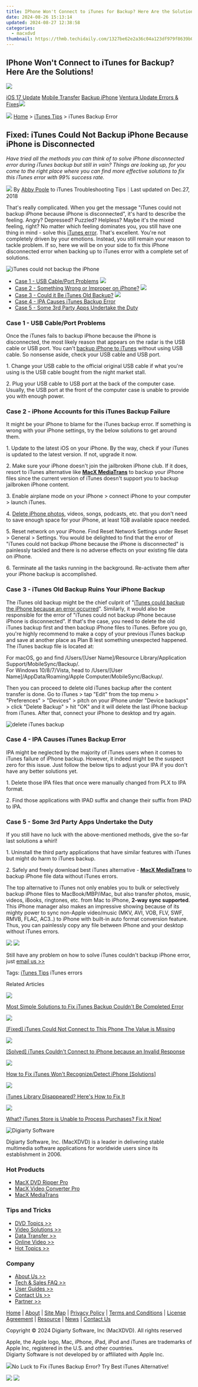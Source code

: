 ```yaml
---
title: IPhone Won't Connect to iTunes for Backup? Here Are the Solutions!
date: 2024-08-26 15:13:14
updated: 2024-08-27 12:38:58
categories:
  - macxdvd
thumbnail: https://thmb.techidaily.com/1327be62e2a36c04a123df979f8639b0dac23eaf84d67c3864e5678ef96194e7.jpg
---
```


## IPhone Won't Connect to iTunes for Backup? Here Are the Solutions!

[![](https://www.macxdvd.com/itunes/../image-style/new-seo/icon10.png)](https://tools.techidaily.com/macxdvd/products/)

[iOS 17 Update](https://tools.techidaily.com/macxdvd/products/) [Mobile Transfer](https://tools.techidaily.com/macxdvd/products/) [Backup iPhone](https://tools.techidaily.com/macxdvd/products/) [Ventura Update Errors & Fixes](https://tools.techidaily.com/macxdvd/products/)![](https://www.macxdvd.com/itunes/../mobile/article-image/hot.gif) 



![](https://www.macxdvd.com/itunes/../image-style/new-seo/icon7.png) [Home](https://tools.techidaily.com/macxdvd/products/) \> [iTunes Tips](https://tools.techidaily.com/macxdvd/products/) \> iTunes Backup Error

## Fixed: iTunes Could Not Backup iPhone Because iPhone is Disconnected



_Have tried all the methods you can think of to solve iPhone disconnected error during iTunes backup but still in vain? Things are looking up, for you come to the right place where you can find more effective solutions to fix this iTunes error with 99% success rate._

![](https://www.macxdvd.com/itunes/../image-style/new-seo/icon6.png) By [Abby Poole](https://www.linkedin.com/in/abby-poole-6822b0104/) to iTunes Troubleshooting Tips｜Last updated on Dec.27, 2018

That's really complicated. When you get the message "iTunes could not backup iPhone because iPhone is disconnected", it's hard to describe the feeling. Angry? Depressed? Puzzled? Helpless? Maybe it's the mixed feeling, right? No matter which feeling dominates you, you still have one thing in mind - solve this [iTunes error](https://tools.techidaily.com/macxdvd/products/). That's excellent. You're not completely driven by your emotions. Instead, you still remain your reason to tackle problem. If so, here we will be on your side to fix this iPhone disconnected error when backing up to iTunes error with a complete set of solutions.

![iTunes could not backup the iPhone](https://www.macxdvd.com/itunes/article-image/iphone-disconnected-error.jpg)



* [Case 1 - USB Cable/Port Problems](https://tools.techidaily.com/macxdvd/products/) ![](https://www.macxdvd.com/itunes/../image-style/new-seo/icon4.png)
* [Case 2 - Something Wrong or Improper on iPhone?](https://tools.techidaily.com/macxdvd/products/) ![](https://www.macxdvd.com/itunes/../image-style/new-seo/icon4.png)
* [Case 3 - Could it Be iTunes Old Backup?](https://tools.techidaily.com/macxdvd/products/) ![](https://www.macxdvd.com/itunes/../image-style/new-seo/icon4.png)
* [Case 4 - IPA Causes iTunes Backup Error](https://tools.techidaily.com/macxdvd/products/)
* [Case 5 - Some 3rd Party Apps Undertake the Duty](https://tools.techidaily.com/macxdvd/products/)



### Case 1 - USB Cable/Port Problems 

Once the iTunes fails to backup iPhone because the iPhone is disconnected, the most likely reason that appears on the radar is the USB cable or USB port. You can't [backup iPhone to iTunes](https://tools.techidaily.com/macxdvd/products/) without using USB cable. So nonsense aside, check your USB cable and USB port.

1\. Change your USB cable to the official original USB cable if what you're using is the USB cable bought from the night market stall.

2\. Plug your USB cable to USB port at the back of the computer case. Usually, the USB port at the front of the computer case is unable to provide you with enough power.

### Case 2 - iPhone Accounts for this iTunes Backup Failure 

It might be your iPhone to blame for the iTunes backup error. If something is wrong with your iPhone settings, try the below solutions to get around them.

1\. Update to the latest iOS on your iPhone. By the way, check if your iTunes is updated to the latest version. If not, upgrade it now.

2\. Make sure your iPhone doesn't join the jailbroken iPhone club. If it does, resort to iTunes alternative like [**MacX MediaTrans**](https://tools.techidaily.com/macxdvd/products/) to backup your iPhone files since the current version of iTunes doesn't support you to backup jailbroken iPhone content.

3\. Enable airplane mode on your iPhone > connect iPhone to your computer > launch iTunes.

4\. [Delete iPhone photos](https://tools.techidaily.com/macxdvd/products/), videos, songs, podcasts, etc. that you don't need to save enough space for your iPhone, at least 1GB available space needed.

5\. Reset network on your iPhone. Find Reset Network Settings under Reset > General > Settings. You would be delighted to find that the error of "iTunes could not backup iPhone because the iPhone is disconnected" is painlessly tackled and there is no adverse effects on your existing file data on iPhone.

6\. Terminate all the tasks running in the background. Re-activate them after your iPhone backup is accomplished. 

### Case 3 - iTunes Old Backup Ruins Your iPhone Backup

The iTunes old backup might be the chief culprit of "[iTunes could backup the iPhone because an error occurred](https://tools.techidaily.com/macxdvd/products/)". Similarly, it would also be responsible for the error of "iTunes could not backup iPhone because iPhone is disconnected". If that's the case, you need to delete the old iTunes backup first and then backup iPhone files to iTunes. Before you go, you're highly recommend to make a copy of your previous iTunes backup and save at another place as Plan B lest something unexpected happened. The iTunes backup file is located at:

For macOS, go and find /Users/\[User Name\]/Resource Library/Application Support/MobileSync/Backup/.  
 For Windows 10/8/7/Vista, head to /Users/\[User Name\]/AppData/Roaming/Apple Computer/MobileSync/Backup/.

Then you can proceed to delete old iTunes backup after the content transfer is done. Go to iTunes > tap "Edit" from the top menu > "Preferences" > "Devices" > pitch on your iPhone under "Device backups" > click "Delete Backup" > hit "OK" and it will delete the last iPhone backup from iTunes. After that, connect your iPhone to desktop and try again.

![delete iTunes backup](https://www.macxdvd.com/itunes/article-image/delete-backup.jpg)

### Case 4 - IPA Causes iTunes Backup Error 

IPA might be neglected by the majority of iTunes users when it comes to iTunes failure of iPhone backup. However, it indeed might be the suspect zero for this issue. Just follow the below tips to adjust your IPA if you don't have any better solutions yet.

1\. Delete those IPA files that once were manually changed from PLX to IPA format.

2\. Find those applications with IPAD suffix and change their suffix from IPAD to IPA.

### Case 5 - Some 3rd Party Apps Undertake the Duty

If you still have no luck with the above-mentioned methods, give the so-far last solutions a whirl!

1\. Uninstall the third party applications that have similar features with iTunes but might do harm to iTunes backup. 

2\. Safely and freely download best iTunes alternative - [**MacX MediaTrans**](https://tools.techidaily.com/macxdvd/products/) to backup iPhone file data without iTunes errors.

The top alternative to iTunes not only enables you to bulk or selectively backup iPhone files to MacBook/MBP/iMac, but also transfer photos, music, videos, iBooks, ringtones, etc. from Mac to iPhone, **2-way sync supported**. This iPhone manager also makes an impressive showing because of its mighty power to sync non-Apple video/music (MKV, AVI, VOB, FLV, SWF, RMVB, FLAC, AC3..) to iPhone with built-in auto format conversion feature. Thus, you can painlessly copy any file between iPhone and your desktop without iTunes errors.

[![](https://www.macxdvd.com/itunes/../image-style/new-seo/btn-mac.png)](https://tools.techidaily.com/macxdvd/products/) [![](https://www.macxdvd.com/itunes/../image-style/new-seo/btn-win.png)](https://tools.techidaily.com/winxdvd/products/) 

 Still have any problem on how to solve iTunes couldn't backup iPhone error, just [email us >>](https://tools.techidaily.com/macxdvd/products/)

 Tags: [iTunes Tips](https://tools.techidaily.com/macxdvd/products/) iTunes errors



Related Articles

![](https://www.macxdvd.com/itunes/../image-style/new-seo/pic7.jpg)

[Most Simple Solutions to Fix iTunes Backup Couldn't Be Completed Error](https://tools.techidaily.com/macxdvd/products/) 

![](https://www.macxdvd.com/itunes/../image-style/new-seo/pic6.jpg)

[\[Fixed\] iTunes Could Not Connect to This Phone The Value is Missing](https://tools.techidaily.com/macxdvd/products/) 

![](https://www.macxdvd.com/itunes/../image-style/new-seo/pic5.jpg)

[\[Solved\] iTunes Couldn't Connect to iPhone because an Invalid Response](https://tools.techidaily.com/macxdvd/products/) 

![](https://www.macxdvd.com/itunes/../image-style/new-seo/pic4.jpg)

[How to Fix iTunes Won't Recognize/Detect iPhone \[Solutions\]](https://tools.techidaily.com/macxdvd/products/) 

![](https://www.macxdvd.com/itunes/../image-style/new-seo/pic3.jpg)

[iTunes Library Disappeared? Here's How to Fix It](https://tools.techidaily.com/macxdvd/products/) 

![](https://www.macxdvd.com/itunes/../image-style/new-seo/pic2.jpg)

[What? iTunes Store is Unable to Process Purchases? Fix it Now!](https://tools.techidaily.com/macxdvd/products/) 



![Digiarty Software](https://www.macxdvd.com/itunes/../icon/logo.png) 

Digiarty Software, Inc. (MacXDVD) is a leader in delivering stable multimedia software applications for worldwide users since its establishment in 2006.

### Hot Products

* [MacX DVD Ripper Pro](https://tools.techidaily.com/macxdvd/products/)
* [MacX Video Converter Pro](https://tools.techidaily.com/macxdvd/products/)
* [MacX MediaTrans](https://tools.techidaily.com/macxdvd/products/)

### Tips and Tricks

* [DVD Topics >>](https://tools.techidaily.com/macxdvd/products/)
* [Video Solutions >>](https://tools.techidaily.com/macxdvd/products/)
* [Data Transfer >>](https://tools.techidaily.com/macxdvd/products/)
* [Online Video >>](https://tools.techidaily.com/macxdvd/products/)
* [Hot Topics >>](https://tools.techidaily.com/macxdvd/products/)

### Company

* [About Us >>](https://tools.techidaily.com/macxdvd/products/)
* [Tech & Sales FAQ >>](https://tools.techidaily.com/macxdvd/products/)
* [User Guides >>](https://tools.techidaily.com/macxdvd/products/)
* [Contact Us >>](https://tools.techidaily.com/macxdvd/products/)
* [Partner >>](https://tools.techidaily.com/macxdvd/products/)



[Home](https://tools.techidaily.com/macxdvd/products/) | [About](https://tools.techidaily.com/macxdvd/products/) | [Site Map](https://tools.techidaily.com/macxdvd/products/) | [Privacy Policy](https://tools.techidaily.com/macxdvd/products/) | [Terms and Conditions](https://tools.techidaily.com/macxdvd/products/) | [License Agreement](https://tools.techidaily.com/macxdvd/products/) | [Resource](https://tools.techidaily.com/macxdvd/products/) | [News](https://tools.techidaily.com/macxdvd/products/) | [Contact Us](https://tools.techidaily.com/macxdvd/products/)

Copyright © 2024 Digiarty Software, Inc (MacXDVD). All rights reserved

Apple, the Apple logo, Mac, iPhone, iPad, iPod and iTunes are trademarks of Apple Inc, registered in the U.S. and other countries.  
Digiarty Software is not developed by or affiliated with Apple Inc.



![](https://www.macxdvd.com/itunes/../mediatrans/img/icon.png)No Luck to Fix iTunes Backup Error? Try Best iTunes Alternative!

[![](https://www.macxdvd.com/itunes/../image-style/new-seo/btn-mac-top.png)](https://tools.techidaily.com/macxdvd/products/) [![](https://www.macxdvd.com/itunes/../image-style/new-seo/btn-win-top.png)](https://tools.techidaily.com/winxdvd/products/)

<ins class="adsbygoogle"
     style="display:block"
     data-ad-format="autorelaxed"
     data-ad-client="ca-pub-7571918770474297"
     data-ad-slot="1223367746"></ins>



<ins class="adsbygoogle"
     style="display:block"
     data-ad-client="ca-pub-7571918770474297"
     data-ad-slot="8358498916"
     data-ad-format="auto"
     data-full-width-responsive="true"></ins>
